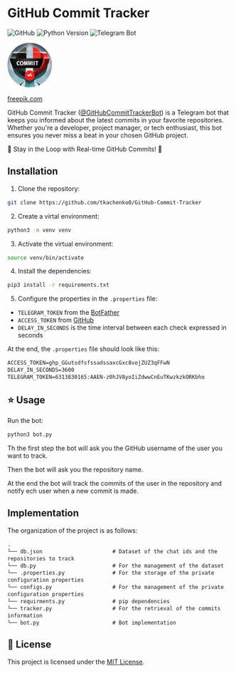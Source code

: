 # GitHub Commit Tracker

![GitHub](https://img.shields.io/github/license/tkachenko0/GitHub-Commit-Tracker)
![Python Version](https://img.shields.io/badge/python-3.7%2B-blue)
![Telegram Bot](https://img.shields.io/badge/Telegram-Bot-blue)

<img src="images/logo.png" alt="GitHub Commit Tracker logo" width="100"/> 

[freepik.com](https://www.freepik.com)

GitHub Commit Tracker ([@GitHubCommitTrackerBot](https://t.me/GitHubCommitTrackerBot)) is a Telegram bot that keeps you informed about the latest commits in your favorite repositories. Whether you're a developer, project manager, or tech enthusiast, this bot ensures you never miss a beat in your chosen GitHub project.

🚀 Stay in the Loop with Real-time GitHub Commits! 🚀


## Installation

1. Clone the repository:
    
```bash
git clone https://github.com/tkachenko0/GitHub-Commit-Tracker
```

2. Create a virtal environment:

```bash
python3 -m venv venv
```

3. Activate the virtual environment:

```bash
source venv/bin/activate
```

4. Install the dependencies:

```bash
pip3 install -r requirements.txt
```

5. Configure the properties in the `.properties` file:

- `TELEGRAM_TOKEN` from the [BotFather](https://t.me/botfather)
- `ACCESS_TOKEN` from [GitHub](https://www.google.com/url?sa=t&rct=j&q=&esrc=s&source=web&cd=&cad=rja&uact=8&ved=2ahUKEwiXqPDQmsSAAxVAS_EDHRVcB0cQFnoECA0QAQ&url=https%3A%2F%2Fgithub.com%2Fsettings%2Ftokens&usg=AOvVaw1aAJGUMBmPGH7oCTvgDvQv&opi=89978449)
- `DELAY_IN_SECONDS` is the time interval between each check expressed in seconds

At the end, the `.properties` file should look like this:

```
ACCESS_TOKEN=ghp_GGutsdfsfssadssaxcGxc8vojZUZ3qFFwN
DELAY_IN_SECONDS=3600
TELEGRAM_TOKEN=6313830165:AAEN-z0hJV8yoIiZdwwCnEuTKwzkzkORKbho
```

## ⭐️ Usage

Run the bot:

```bash
python3 bot.py
```

Th the first step the bot will ask you the GitHub username of the user you want to track. 

Then the bot will ask you the repository name.

At the end the bot will track the commits of the user in the repository and notify ech user when a new commit is made.

## Implementation

The organization of the project is as follows:

    .
    └── db.json                      # Dataset of the chat ids and the repositories to track
    └── db.py                        # For the management of the dataset
    └── .properties.py               # For the storage of the private configuration properties
    └── configs.py                   # For the management of the private configuration properties
    └── requirments.py               # pip dependencies
    └── tracker.py                   # For the retrieval of the commits information
    └── bot.py                       # Bot implementation

## 📜 License

This project is licensed under the [MIT License](LICENSE).

